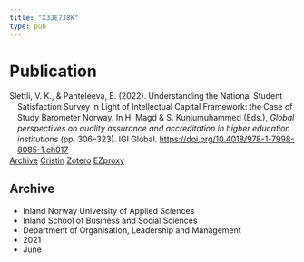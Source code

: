 ```yaml
---
title: "X3JE7J8K"
type: pub
---
```

<h1>Publication</h1>
<article id="csl-bib-container-X3JE7J8K" class="csl-bib-container">
  <div class="csl-bib-body" style="line-height: 1.35; padding-left: 1em; text-indent:-1em;">
  <div class="csl-entry">Slettli, V. K., &amp; Panteleeva, E. (2022). Understanding the National Student Satisfaction Survey in Light of Intellectual Capital Framework: the Case of Study Barometer Norway. In H. Magd &amp; S. Kunjumuhammed (Eds.), <i>Global perspectives on quality assurance and accreditation in higher education institutions</i> (pp. 306&#x2013;323). IGI Global. <a href="https://doi.org/10.4018/978-1-7998-8085-1.ch017">https://doi.org/10.4018/978-1-7998-8085-1.ch017</a></div>
</div>
  <div class="csl-bib-buttons">
    <a href="#taxonomy-article-X3JE7J8K" class="csl-bib-button">Archive</a>
    <a href alt="Cristin URL" class="csl-bib-button">Cristin</a>
    <a href alt="Zotero URL" class="csl-bib-button">Zotero</a>
    <a href="http://ezproxy.inn.no/login?url=https://doi.org/10.4018/978-1-7998-8085-1.ch017" class="csl-bib-button">EZproxy</a>
  </div>
  <div id="csl-bib-meta-container-X3JE7J8K"></div>
</article>
<div id="csl-bib-meta-X3JE7J8K" class="csl-bib-meta">
  <article id="taxonomy-article-X3JE7J8K" class="taxonomy-article">
    <h1>Archive</h1>
    <ul>
      <li>Inland Norway University of Applied Sciences</li>
      <li>Inland School of Business and Social Sciences</li>
      <li>Department of Organisation, Leadership and Management</li>
      <li>2021</li>
      <li>June</li>
    </ul>
  </article>
</div>
